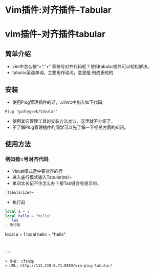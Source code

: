 # Vim插件:对齐插件-Tabular

# vim插件-对齐插件tabular
## 简单介绍
- vim中怎么按"=","+" 等符号对齐代码呢？使用tabular插件可以轻松解决。
- tabular英语单词，主要用作动词，意思是:列成表格的

## 安装
- 使用Plug管理插件的话，.vimrc中加入如下代码:
```
Plug 'godlygeek/tabular'
```
- 使用其它管理工具的安装方法类似，这里就不介绍了。
- 不了解Plug管理插件的同学可以先了解一下相关方面的知识。

## 使用方法
### 例如按=号对齐代码
- visual模式选中要对齐的行
- 进入底行模式输入Tabularize/=
- 单词太长记不住怎么办？按Tab键会有提示的。
```
:Tabularize/=
```

- 执行前
```lua
local a = 1
local hello = "hello"
```lua
- 执行后
```
local a     = 1
local hello = "hello"
```


---

> 作者: cfanzp  
> URL: http://111.230.8.71:8889/vim-plug-tabular/  

